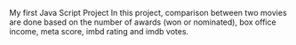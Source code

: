 My first Java Script Project
In this project, comparison between two movies are done based on the number of awards (won or nominated), box office income, meta score, imbd rating and imdb votes.
